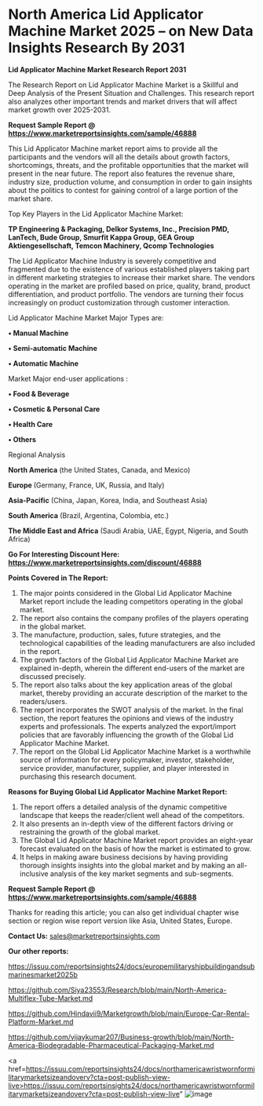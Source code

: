 # North America Lid Applicator Machine Market 2025 – on New Data Insights Research By 2031

<strong>Lid Applicator Machine Market Research Report 2031</strong>

The Research Report on Lid Applicator Machine Market is a Skillful and Deep Analysis of the Present Situation and Challenges. This research report also analyzes other important trends and market drivers that will affect market growth over 2025-2031.

<strong>Request Sample Report @ <a href=https://www.marketreportsinsights.com/sample/46888>https://www.marketreportsinsights.com/sample/46888</a></strong>

This Lid Applicator Machine market report aims to provide all the participants and the vendors will all the details about growth factors, shortcomings, threats, and the profitable opportunities that the market will present in the near future. The report also features the revenue share, industry size, production volume, and consumption in order to gain insights about the politics to contest for gaining control of a large portion of the market share.

Top Key Players in the Lid Applicator Machine Market:

<strong>TP Engineering & Packaging, Delkor Systems, Inc., Precision PMD, LanTech, Bude Group, Smurfit Kappa Group, GEA Group Aktiengesellschaft, Temcon Machinery, Qcomp Technologies</strong>

The Lid Applicator Machine Industry is severely competitive and fragmented due to the existence of various established players taking part in different marketing strategies to increase their market share. The vendors operating in the market are profiled based on price, quality, brand, product differentiation, and product portfolio. The vendors are turning their focus increasingly on product customization through customer interaction.

Lid Applicator Machine Market Major Types are:

<strong>•  Manual Machine

•  Semi-automatic Machine

•  Automatic Machine</strong>

Market Major end-user applications :

<strong>•  Food & Beverage

•  Cosmetic & Personal Care

•  Health Care

•  Others</strong>

Regional Analysis

</u><strong><b>North America</b></strong> (the United States, Canada, and Mexico)

<strong><b>Europe </b></strong>(Germany, France, UK, Russia, and Italy)

<strong><b>Asia-Pacific</b></strong> (China, Japan, Korea, India, and Southeast Asia)

<strong><b>South America</b></strong> (Brazil, Argentina, Colombia, etc.)

<strong><b>The Middle East and Africa</b></strong> (Saudi Arabia, UAE, Egypt, Nigeria, and South Africa)

<strong>Go For Interesting Discount Here: <a href=https://www.marketreportsinsights.com/discount/46888>https://www.marketreportsinsights.com/discount/46888</a></strong>

<strong>Points Covered in The Report:</strong>
<ol>
  <li>The major points considered in the Global Lid Applicator Machine Market report include the leading competitors operating in the global market.</li>
  <li>The report also contains the company profiles of the players operating in the global market.</li>
  <li>The manufacture, production, sales, future strategies, and the technological capabilities of the leading manufacturers are also included in the report.</li>
  <li>The growth factors of the Global Lid Applicator Machine Market are explained in-depth, wherein the different end-users of the market are discussed precisely.</li>
  <li>The report also talks about the key application areas of the global market, thereby providing an accurate description of the market to the readers/users.</li>
  <li>The report incorporates the SWOT analysis of the market. In the final section, the report features the opinions and views of the industry experts and professionals. The experts analyzed the export/import policies that are favorably influencing the growth of the Global Lid Applicator Machine Market.</li>
  <li>The report on the Global Lid Applicator Machine Market is a worthwhile source of information for every policymaker, investor, stakeholder, service provider, manufacturer, supplier, and player interested in purchasing this research document.</li>
</ol>
<strong>Reasons for Buying Global Lid Applicator Machine Market Report:</strong>

<ol>
  <li>The report offers a detailed analysis of the dynamic competitive landscape that keeps the reader/client well ahead of the competitors.</li>
  <li>It also presents an in-depth view of the different factors driving or restraining the growth of the global market.</li>
  <li>The Global Lid Applicator Machine Market report provides an eight-year forecast evaluated on the basis of how the market is estimated to grow.</li>
  <li>It helps in making aware business decisions by having providing thorough insights insights into the global market and by making an all-inclusive analysis of the key market segments and sub-segments.</li>
</ol>
<strong>Request Sample Report @ <a href=https://www.marketreportsinsights.com/sample/46888>https://www.marketreportsinsights.com/sample/46888</a></strong>


Thanks for reading this article; you can also get individual chapter wise section or region wise report version like Asia, United States, Europe.

<strong>Contact Us:</strong>
sales@marketreportsinsights.com

<strong>Our other reports:</strong>

<a href=https://issuu.com/reportsinsights24/docs/europemilitaryshipbuildingandsubmarinesmarket2025b>https://issuu.com/reportsinsights24/docs/europemilitaryshipbuildingandsubmarinesmarket2025b</a>

<a href=https://github.com/Siya23553/Research/blob/main/North-America-Multiflex-Tube-Market.md>https://github.com/Siya23553/Research/blob/main/North-America-Multiflex-Tube-Market.md</a>

<a href=https://github.com/Hindavii9/Marketgrowth/blob/main/Europe-Car-Rental-Platform-Market.md>https://github.com/Hindavii9/Marketgrowth/blob/main/Europe-Car-Rental-Platform-Market.md</a>

<a href=https://github.com/vijaykumar207/Business-growth/blob/main/North-America-Biodegradable-Pharmaceutical-Packaging-Market.md>https://github.com/vijaykumar207/Business-growth/blob/main/North-America-Biodegradable-Pharmaceutical-Packaging-Market.md</a>

<a href=https://issuu.com/reportsinsights24/docs/northamericawristwornformilitarymarketsizeandoverv?cta=post-publish-view-live>https://issuu.com/reportsinsights24/docs/northamericawristwornformilitarymarketsizeandoverv?cta=post-publish-view-live</a>"
![image](https://github.com/user-attachments/assets/85c62462-f04d-4d83-8a27-45b993bf688e)
